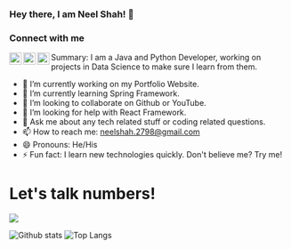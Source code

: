 ### Hey there, I am Neel Shah! 👋

<!--
**ineelshah/ineelshah** is a ✨ _special_ ✨ repository because its `README.md` (this file) appears on your GitHub profile.
-->



### Connect with me

[<img align="left" alt="ineelshah | Twitter" width="22px" src="https://cdn.jsdelivr.net/npm/simple-icons@v3/icons/twitter.svg" />][twitter]
[<img align="left" alt="ineelshah | LinkedIn" width="22px" src="https://cdn.jsdelivr.net/npm/simple-icons@v3/icons/linkedin.svg" />][linkedin]
[<img align="left" alt="ineelshah | Instagram" width="22px" src="https://cdn.jsdelivr.net/npm/simple-icons@v3/icons/instagram.svg" />][instagram]

Summary:
I am a Java and Python Developer, working on projects in Data Science to make sure I learn from them.

- 🔭 I’m currently working on my Portfolio Website.
- 🌱 I’m currently learning Spring Framework.
- 👯 I’m looking to collaborate on Github or YouTube.
- 🤔 I’m looking for help with React Framework.
- 💬 Ask me about any tech related stuff or coding related questions.
- 📫 How to reach me: neelshah.2798@gmail.com
- 😄 Pronouns: He/His
- ⚡ Fun fact: I learn new technologies quickly. Don't believe me? Try me!

# Let's talk numbers!

![](https://komarev.com/ghpvc/?username=ineelshah&style=plastic)

![Github stats](https://github-readme-stats.vercel.app/api?username=ineelshah&show_icons=true&include_all_commits=true&count_private=true)
![Top Langs](https://github-readme-stats.vercel.app/api/top-langs/?username=ineelshah&layout=compact)


<!-- ![](https://github-readme-stats.vercel.app/api/pin/?username=ineelshah&repo=)] -->




[twitter]: https://twitter.com/NeelShah2709
[instagram]: https://instagram.com/ineelshah
[linkedin]: https://linkedin.com/in/ineelshah
